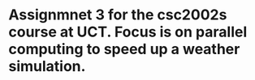 # Assignmnet 3 for the csc2002s course at UCT. Focus is on parallel computing to speed up a weather simulation.
